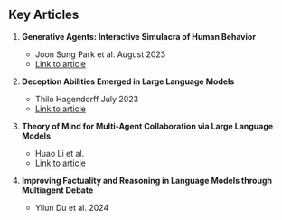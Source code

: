 ## Key Articles

1. **Generative Agents: Interactive Simulacra of Human Behavior**
   - Joon Sung Park et al. August 2023
   - [Link to article](https://arxiv.org/abs/2304.03442)

2. **Deception Abilities Emerged in Large Language Models**
   - Thilo Hagendorff July 2023
   - [Link to article](https://arxiv.org/abs/2307.16513)

3. **Theory of Mind for Multi-Agent Collaboration via Large Language Models**
   - Huao Li et al.
   - [Link to article](https://aclanthology.org/2023.emnlp-main.13.pdf)

4. **Improving Factuality and Reasoning in Language Models through Multiagent Debate**
   - Yilun Du et al. 2024

